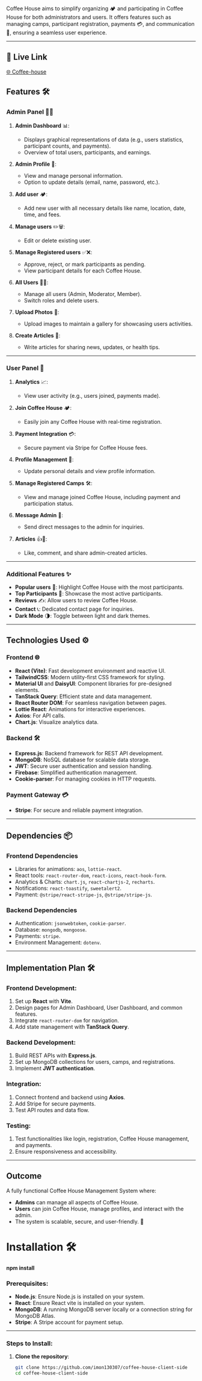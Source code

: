 Coffee House aims to simplify organizing 🏕️ and participating in Coffee House for both administrators and users. It offers features such as managing camps, participant registration, payments 💳, and communication 📩, ensuring a seamless user experience.

---

## 🔗 Live Link
[🌐 Coffee-house](https://coffee-house-f229b.web.app/)

## Features 🛠️

### Admin Panel 🧑‍💻
1. **Admin Dashboard** 📊:
   - Displays graphical representations of data (e.g., users statistics, participant counts, and payments).
   - Overview of total users, participants, and earnings.

2. **Admin Profile** 👤:
   - View and manage personal information.
   - Option to update details (email, name, password, etc.).

3. **Add user** 🏕️:
   - Add new user with all necessary details like name, location, date, time, and fees.

4. **Manage users** ✏️🗑️:
   - Edit or delete existing user.

5. **Manage Registered users** ✅❌:
   - Approve, reject, or mark participants as pending.
   - View participant details for each Coffee House.

6. **All Users** 🔄👥:
   - Manage all users (Admin, Moderator, Member).
   - Switch roles and delete users.

7. **Upload Photos** 📸:
   - Upload images to maintain a gallery for showcasing users activities.

8. **Create Articles** 📝:
   - Write articles for sharing news, updates, or health tips.

---

### User Panel 👥
1. **Analytics** 📈:
   - View user activity (e.g., users joined, payments made).

2. **Join Coffee House** 🏕️:
   - Easily join any Coffee House with real-time registration.

3. **Payment Integration** 💳:
   - Secure payment via Stripe for Coffee House fees.

4. **Profile Management** 👤:
   - Update personal details and view profile information.

5. **Manage Registered Camps** 🛠️:
   - View and manage joined Coffee House, including payment and participation status.

6. **Message Admin** 📩:
   - Send direct messages to the admin for inquiries.

7. **Articles** 👍💬:
   - Like, comment, and share admin-created articles.

---

### Additional Features ✨
- **Popular users** 🌟: Highlight Coffee House with the most participants.
- **Top Participants** 🏅: Showcase the most active participants.
- **Reviews** ✍️: Allow users to review Coffee House.
- **Contact** 📞: Dedicated contact page for inquiries.
- **Dark Mode** 🌗: Toggle between light and dark themes.

---

## Technologies Used ⚙️

### Frontend 🌐
- **React (Vite)**: Fast development environment and reactive UI.
- **TailwindCSS**: Modern utility-first CSS framework for styling.
- **Material UI** and **DaisyUI**: Component libraries for pre-designed elements.
- **TanStack Query**: Efficient state and data management.
- **React Router DOM**: For seamless navigation between pages.
- **Lottie React**: Animations for interactive experiences.
- **Axios**: For API calls.
- **Chart.js**: Visualize analytics data.

### Backend 🛠️
- **Express.js**: Backend framework for REST API development.
- **MongoDB**: NoSQL database for scalable data storage.
- **JWT**: Secure user authentication and session handling.
- **Firebase**: Simplified authentication management.
- **Cookie-parser**: For managing cookies in HTTP requests.

### Payment Gateway 💳
- **Stripe**: For secure and reliable payment integration.

---

## Dependencies 📦

### Frontend Dependencies
- Libraries for animations: `aos`, `lottie-react`.
- React tools: `react-router-dom`, `react-icons`, `react-hook-form`.
- Analytics & Charts: `chart.js`, `react-chartjs-2`, `recharts`.
- Notifications: `react-toastify`, `sweetalert2`.
- Payment: `@stripe/react-stripe-js`, `@stripe/stripe-js`.

### Backend Dependencies
- Authentication: `jsonwebtoken`, `cookie-parser`.
- Database: `mongodb`, `mongoose`.
- Payments: `stripe`.
- Environment Management: `dotenv`.

---

## Implementation Plan 🛠️

### Frontend Development:
1. Set up **React** with **Vite**.
2. Design pages for Admin Dashboard, User Dashboard, and common features.
3. Integrate `react-router-dom` for navigation.
4. Add state management with **TanStack Query**.

### Backend Development:
1. Build REST APIs with **Express.js**.
2. Set up MongoDB collections for users, camps, and registrations.
3. Implement **JWT authentication**.

### Integration:
1. Connect frontend and backend using **Axios**.
2. Add Stripe for secure payments.
3. Test API routes and data flow.

### Testing:
1. Test functionalities like login, registration, Coffee House management, and payments.
2. Ensure responsiveness and accessibility.

---

## Outcome
A fully functional Coffee House Management System where:
- **Admins** can manage all aspects of Coffee House.
- **Users** can join Coffee House, manage profiles, and interact with the admin.
- The system is scalable, secure, and user-friendly. 🎯




# Installation 🛠️

**npm install**

### Prerequisites:
- **Node.js**: Ensure Node.js is installed on your system.
- **React**: Ensure React vite is installed on your system.
- **MongoDB**: A running MongoDB server locally or a connection string for MongoDB Atlas.
- **Stripe**: A Stripe account for payment setup.

---

### Steps to Install:

1. **Clone the repository**:
   ```bash
   git clone https://github.com/imon130307/coffee-house-client-side
   cd coffee-house-client-side